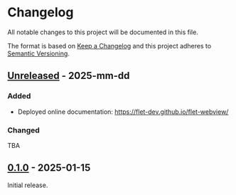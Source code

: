# Changelog

All notable changes to this project will be documented in this file.

The format is based on [Keep a Changelog](http://keepachangelog.com/en/1.0.0/)
and this project adheres to [Semantic Versioning](http://semver.org/spec/v2.0.0.html).

## [Unreleased] - 2025-mm-dd

### Added

- Deployed online documentation: https://flet-dev.github.io/flet-webview/

### Changed

TBA

## [0.1.0] - 2025-01-15

Initial release.


[Unreleased]: https://github.com/flet-dev/flet-lottie/compare/0.1.0...HEAD

[0.1.0]: https://github.com/flet-dev/flet-lottie/releases/tag/0.1.0